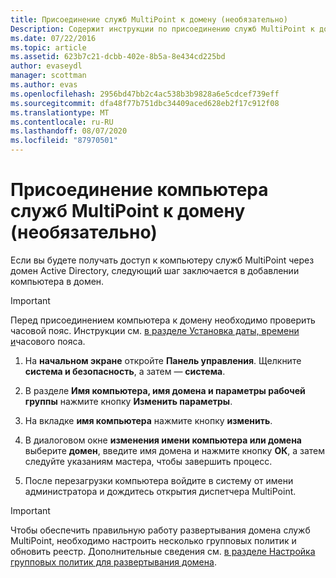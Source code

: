 ```yaml
---
title: Присоединение служб MultiPoint к домену (необязательно)
Description: Содержит инструкции по присоединению служб MultiPoint к домену.
ms.date: 07/22/2016
ms.topic: article
ms.assetid: 623b7c21-dcbb-402e-8b5a-8e434cd225bd
author: evaseydl
manager: scottman
ms.author: evas
ms.openlocfilehash: 2956bd47bb2c4ac538b3b9828a6e5cdcef739eff
ms.sourcegitcommit: dfa48f77b751dbc34409aced628eb2f17c912f08
ms.translationtype: MT
ms.contentlocale: ru-RU
ms.lasthandoff: 08/07/2020
ms.locfileid: "87970501"
---
```

# <a name="join-the-multipoint-services-computer-to-a-domain-optional"></a>Присоединение компьютера служб MultiPoint к домену (необязательно)
Если вы будете получать доступ к компьютеру служб MultiPoint через домен Active Directory, следующий шаг заключается в добавлении компьютера в домен.

> [!IMPORTANT]
> Перед присоединением компьютера к домену необходимо проверить часовой пояс. Инструкции см. [в разделе Установка даты, времени и](Set-the-date--time--and-time-zone.md)часового пояса.

1.  На **начальном экране** откройте **Панель управления**. Щелкните **система и безопасность**, а затем — **система**.

2.  В разделе **Имя компьютера, имя домена и параметры рабочей группы** нажмите кнопку **Изменить параметры**.

3.  На вкладке **имя компьютера** нажмите кнопку **изменить**.

4.  В диалоговом окне **изменения имени компьютера или домена** выберите **домен**, введите имя домена и нажмите кнопку **ОК**, а затем следуйте указаниям мастера, чтобы завершить процесс.

5.  После перезагрузки компьютера войдите в систему от имени администратора и дождитесь открытия диспетчера MultiPoint.

> [!IMPORTANT]
> Чтобы обеспечить правильную работу развертывания домена служб MultiPoint, необходимо настроить несколько групповых политик и обновить реестр. Дополнительные сведения см. [в разделе Настройка групповых политик для развертывания домена](/previous-versions/windows/it-pro/windows-server-2012-R2-and-2012/dn265982(v=ws.11)).

